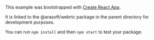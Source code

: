 This example was bootstrapped with [Create React App](https://github.com/facebook/create-react-app).

It is linked to the @arasoft/webrtc package in the parent directory for development purposes.

You can run `npm install` and then `npm start` to test your package.
